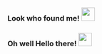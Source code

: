 ### Look who found me! <img src="https://raw.githubusercontent.com/MartinHeinz/MartinHeinz/master/wave.gif" width="30px">
### Oh well Hello there! <img src="https://www.animatedimages.org/data/media/35/animated-eye-image-0012.gif" width="30px">


<!--
**ptkpyitheim/ptkpyitheim** is a ✨ _special_ ✨ repository because its `README.md` (this file) appears on your GitHub profile.

Here are some ideas to get you started:

- 🔭 I’m currently working on ...
- 🌱 I’m currently learning ...
- 👯 I’m looking to collaborate on ...
- 🤔 I’m looking for help with ...
- 💬 Ask me about ...
- 📫 How to reach me: ...
- 😄 Pronouns: ...
- ⚡ Fun fact: ...
-->
